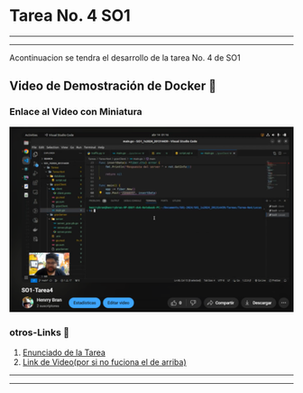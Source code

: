 # Tarea No. 4 SO1

---

---

Acontinuacion se tendra el desarrollo de la tarea No. 4 de SO1

## Video de Demostración de Docker :movie_camera:

### Enlace al Video con Miniatura

[![Miniatura del Video(hacer click en la imagen)](./Img/1.png)](https://www.youtube.com/watch?v=_a95O_Y8QVA)

### otros-Links :link:

1. [Enunciado de la Tarea](./Img/SO1_T4_1S2024.pdf)
2. [Link de Video(por si no fuciona el de arriba)](https://www.youtube.com/watch?v=_a95O_Y8QVA)

---

---

